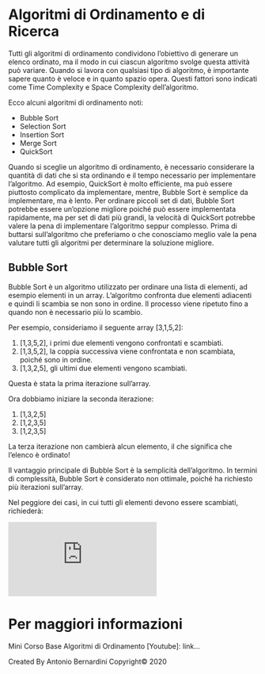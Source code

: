 # Algoritmi di Ordinamento e di Ricerca

Tutti gli algoritmi di ordinamento condividono l’obiettivo di generare un elenco ordinato, ma il modo in cui ciascun algoritmo svolge questa attività può variare.
Quando si lavora con qualsiasi tipo di algoritmo, è importante sapere quanto è veloce e in quanto spazio opera.
Questi fattori sono indicati come Time Complexity e Space Complexity dell’algoritmo.

Ecco alcuni algoritmi di ordinamento noti:

* Bubble Sort
* Selection Sort
* Insertion Sort
* Merge Sort
* QuickSort

Quando si sceglie un algoritmo di ordinamento, è necessario considerare la quantità di dati che si sta ordinando e il tempo necessario per implementare l’algoritmo.
Ad esempio, QuickSort è molto efficiente, ma può essere piuttosto complicato da implementare, mentre, Bubble Sort è semplice da implementare, ma è lento.
Per ordinare piccoli set di dati, Bubble Sort potrebbe essere un’opzione migliore poiché può essere implementata rapidamente, ma per set di dati più grandi, la velocità di QuickSort potrebbe valere la pena di implementare l’algoritmo seppur complesso.
Prima di buttarsi sull’algoritmo che preferiamo o che conosciamo meglio vale la pena valutare tutti gli algoritmi per determinare la soluzione migliore.

## Bubble Sort

Bubble Sort è un algoritmo utilizzato per ordinare una lista di elementi, ad esempio elementi in un array.
L’algoritmo confronta due elementi adiacenti e quindi li scambia se non sono in ordine.
Il processo viene ripetuto fino a quando non è necessario più lo scambio.

Per esempio, consideriamo il seguente array [3,1,5,2]:

1) [1,3,5,2], i primi due elementi vengono confrontati e scambiati.
2) [1,3,5,2], la coppia successiva viene confrontata e non scambiata, poiché sono in ordine.
3) [1,3,2,5], gli ultimi due elementi vengono scambiati.

Questa è stata la prima iterazione sull’array.

Ora dobbiamo iniziare la seconda iterazione:

1) [1,3,2,5]
2) [1,2,3,5]
3) [1,2,3,5]

La terza iterazione non cambierà alcun elemento, il che significa che l’elenco è ordinato!

Il vantaggio principale di Bubble Sort è la semplicità dell’algoritmo.
In termini di complessità, Bubble Sort è considerato non ottimale, poiché ha richiesto più iterazioni sull’array.

Nel peggiore dei casi, in cui tutti gli elementi devono essere scambiati, richiederà:

![alt text](http://www.sciweavers.org/tex2img.php?eq=%28n-1%29%20%2B%20%28n-2%29%20%2B%20%28n-3%29%20%2B%20...%20%2B%203%20%2B%202%2B%201%20%3D%20%5Cfrac%7Bn%20%28n-1%29%7D%7B2%7D%20&bc=White&fc=Black&im=jpg&fs=12&ff=arev&edit=0)

# Per maggiori informazioni

Mini Corso Base Algoritmi di Ordinamento [Youtube]: link...

Created By Antonio Bernardini Copyright© 2020
